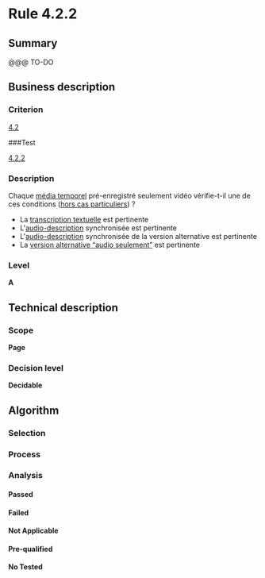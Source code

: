 # Rule 4.2.2

## Summary

@@@ TO-DO

## Business description

### Criterion

[4.2](http://references.modernisation.gouv.fr/sites/default/files/RGAA3_RC2-1/referentiel_technique.htm#crit-4-2)

###Test

[4.2.2](http://references.modernisation.gouv.fr/sites/default/files/RGAA3_RC2-1/referentiel_technique.htm#test-4-2-2)

### Description

Chaque <a href="http://references.modernisation.gouv.fr/sites/default/files/RGAA3_RC2-1/glossaire.htm#mMediaTemp">m&eacute;dia temporel</a> pr&eacute;-enregistr&eacute; seulement vid&eacute;o v&eacute;rifie-t-il une de ces conditions (<a href="http://references.modernisation.gouv.fr/sites/default/files/RGAA3_RC2-1/cas_particulier.htm#cpCrit4-" title="Cas particuliers pour le crit&egrave;re 4.2">hors cas particuliers</a>) ? 
 
 * La <a href="http://references.modernisation.gouv.fr/sites/default/files/RGAA3_RC2-1/glossaire.htm#mTranscriptTextuel">transcription textuelle</a> est pertinente 
 * L'<a href="http://references.modernisation.gouv.fr/sites/default/files/RGAA3_RC2-1/glossaire.htm#mAudioDesc">audio-description</a> synchronis&eacute;e est pertinente 
 * L'<a href="http://references.modernisation.gouv.fr/sites/default/files/RGAA3_RC2-1/glossaire.htm#mAudioDesc">audio-description</a> synchronis&eacute;e de la version alternative est pertinente 
 * La <a href="http://references.modernisation.gouv.fr/sites/default/files/RGAA3_RC2-1/glossaire.htm#mVersionSon">version alternative <q>audio seulement</q></a> est pertinente 


### Level

**A**

## Technical description

### Scope

**Page**

### Decision level

**Decidable**

## Algorithm

### Selection

### Process

### Analysis

#### Passed

#### Failed

#### Not Applicable

#### Pre-qualified

#### No Tested 






